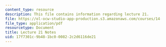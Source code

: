 ```yaml
---
content_type: resource
description: This file contains information regarding lecture 21.
file: https://ol-ocw-studio-app-production.s3.amazonaws.com/courses/14-581-international-economics-i-spring-2013/17f7301c9b481bc000822c2d6116de21_MIT14_581S13_classnotes21.pdf
file_type: application/pdf
resourcetype: Document
title: Lecture 21 Notes
uid: 17f7301c-9b48-1bc0-0082-2c2d6116de21
---
```

